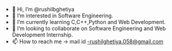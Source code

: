 - 👋 Hi, I’m @rushilbghetiya
- 👀 I’m interested in Software Engineering.
- 🌱 I’m currently learning C,C++,Python and Web Development.
- 💞️ I’m looking to collaborate on Software Engineering and Web Development Internship.
- 📫 How to reach me -> mail id -rushilghetiya.058@gmail.com

<!---
rushilbghetiya/rushilbghetiya is a ✨ special ✨ repository because its `README.md` (this file) appears on your GitHub profile.
You can click the Preview link to take a look at your changes.
--->
